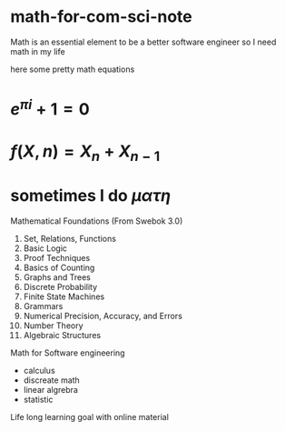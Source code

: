 # math-for-com-sci-note
Math is an essential element to be a better software engineer so I need math in my life

here some pretty math equations
# $e^{\pi i}+1=0$

# $f(X,n) = X_n + X_{n-1}$

# sometimes I do $\mu \alpha \tau \eta$

Mathematical Foundations (From Swebok 3.0)
1. Set, Relations, Functions
2. Basic Logic
3. Proof Techniques
4. Basics of Counting
5. Graphs and Trees
6. Discrete Probability
7. Finite State Machines
8. Grammars
9. Numerical Precision, Accuracy, and Errors
10. Number Theory
11. Algebraic Structures

Math for Software engineering
- calculus
- discreate math
- linear algrebra
- statistic

Life long learning goal with online material
